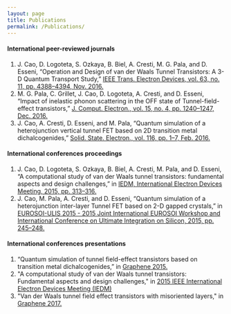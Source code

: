 ```yaml
---
layout: page
title: Publications
permalink: /Publications/
---
```





#### International peer-reviewed journals

1. J. Cao, D. Logoteta, S. Ozkaya, B. Biel, A. Cresti, M. G. Pala, and D. Esseni, “Operation and Design of van der Waals Tunnel Transistors: A 3-D Quantum Transport Study,” [IEEE Trans. Electron Devices, vol. 63, no. 11, pp. 4388–4394, Nov. 2016.](http://ieeexplore.ieee.org/document/7571124/)
2. M. G. Pala, C. Grillet, J. Cao, D. Logoteta, A. Cresti, and D. Esseni, “Impact of inelastic phonon scattering in the OFF state of Tunnel-field-effect transistors,” [J. Comput. Electron., vol. 15, no. 4, pp. 1240–1247, Dec. 2016.](http://link.springer.com/10.1007/s10825-016-0900-8)
3. J. Cao, A. Cresti, D. Esseni, and M. Pala, “Quantum simulation of a heterojunction vertical tunnel FET based on 2D transition metal dichalcogenides,” [Solid. State. Electron., vol. 116, pp. 1–7, Feb. 2016.](http://www.sciencedirect.com/science/article/pii/S003811011500297X)

#### International conferences proceedings
 
1. J. Cao, D. Logoteta, S. Ozkaya, B. Biel, A. Cresti, M. Pala, and D. Esseni, “A computational study of van der Waals tunnel transistors: fundamental aspects and design challenges,” in [IEDM, International Electron Devices Meeting, 2015, pp. 313–316.](http://ieeexplore.ieee.org/abstract/document/7409684/) 
3. J. Cao, M. Pala, A. Cresti, and D. Esseni, “Quantum simulation of a heterojunction inter-layer Tunnel FET based on 2-D gapped crystals,” in [EUROSOI-ULIS 2015 - 2015 Joint International EUROSOI Workshop and International Conference on Ultimate Integration on Silicon, 2015, pp. 245–248.](http://ieeexplore.ieee.org/abstract/document/7063819/)


#### International conferences presentations

1. “Quantum simulation of tunnel field-effect transistors based on transition metal dichalcogenides,” in [Graphene 2015.](https://scholar.google.fr/scholar?oi=bibs&cluster=7837911913977867377&btnI=1&hl=fr)
2. "A computational study of van der Waals tunnel transistors: Fundamental aspects and design challenges," in [2015 IEEE International Electron Devices Meeting (IEDM)](http://ieee-iedm.org/2015/)
3. "Van der Waals tunnel field effect transistors with misoriented layers," in [Graphene 2017.](http://www.grapheneconf.com/2017/)
